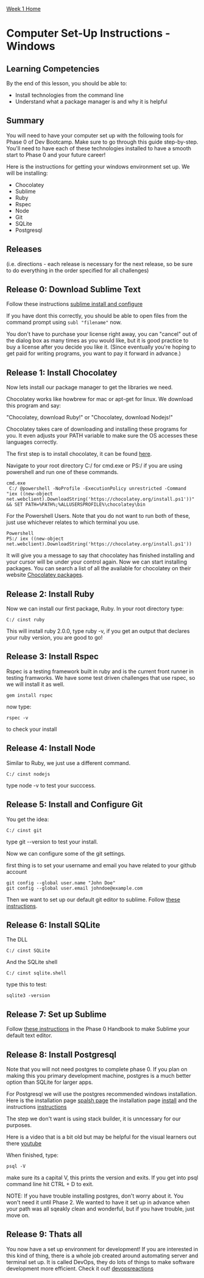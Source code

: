 [Week 1 Home](../)

# Computer Set-Up Instructions - Windows

## Learning Competencies
By the end of this lesson, you should be able to:
- Install technologies from the command line
- Understand what a package manager is and why it is helpful


## Summary
You will need to have your computer set up with the following tools for Phase 0 of Dev Bootcamp. Make sure to go through this guide step-by-step. You'll need to have each of these technologies installed to have a smooth start to Phase 0 and your future career!

Here is the instructions for getting your windows environment set up. We will be installing:

- Chocolatey
- Sublime
- Ruby
- Rspec
- Node
- Git
- SQLite
- Postgresql

## Releases
(i.e. directions - each release is necessary for the next release, so be sure to do everything in the order specified for all challenges)

## Release 0: Download Sublime Text

Follow these instructions [sublime install and configure](https://github.com/Devbootcamp/phase-0-handbook/blob/master/text-editor-setup.md)

If you have dont this correctly, you should be able to open files from the command prompt using `subl "filename"` now.

You don't have to purchase your license right away, you can "cancel" out of the dialog box as many times as you would like, but it is good practice to buy a license after you decide you like it. (Since eventually you're hoping to get paid for writing programs, you want to pay it forward in advance.)

## Release 1: Install Chocolatey
Now lets install our package manager to get the libraries we need.

Chocolatey works like howbrew for mac or apt-get for linux. We download this program and say:

"Chocolatey, download Ruby!" or "Chocolatey, download Nodejs!"

Chocolatey takes care of downloading and installing these programs for you. It even adjusts your PATH variable to make sure the OS accesses these languages correctly.

The first step is to install chocolatey, it can be found [here](http://chocolatey.org/).

Navigate to your root directory C:/ for cmd.exe or PS:/ if you are using powershell and run one of these commands.

```shell
cmd.exe
 C:/ @powershell -NoProfile -ExecutionPolicy unrestricted -Command "iex ((new-object net.webclient).DownloadString('https://chocolatey.org/install.ps1'))" && SET PATH=%PATH%;%ALLUSERSPROFILE%\chocolatey\bin
 ```

For the Powershell Users. Note that you do not want to run both of these, just use whichever relates to which terminal you use.

 ```shell
Powershell
PS:/ iex ((new-object net.webclient).DownloadString('https://chocolatey.org/install.ps1'))
```

It will give you a message to say that chocolatey has finished installing and your cursor will be under your control again. Now we can start installing packages. You can search a list of all the available for chocolatey on their website [Chocolatey packages](http://chocolatey.org/packages).

## Release 2: Install Ruby

Now we can install our first package, Ruby. In your root directory type:

```shell
C:/ cinst ruby
```

This will install ruby 2.0.0, type ruby -v, if you get an output that declares your ruby version, you are good to go!

## Release 3: Install Rspec

Rspec is a testing framework built in ruby and is the current front runner in testing framworks. We have some test driven challenges that use rspec, so we will install it as well.

```shell
gem install rspec
```

now type:

```shell
rspec -v
```
to check your install

## Release 4: Install Node

Similar to Ruby, we just use a different command.

```shell
C:/ cinst nodejs
```

type node -v to test your succcess.

## Release 5: Install and Configure Git

You get the idea:

```shell
C:/ cinst git
```

type git --version to test your install.

Now we can configure some of the git settings.

first thing is to set your username and email you have related to your github account

```shell
git config --global user.name "John Doe"
git config --global user.email johndoe@example.com
```

Then we want to set up our default git editor to sublime. Follow [these instructions](http://stackoverflow.com/questions/8951275/git-config-core-editor-how-to-make-sublime-text-the-default-editor-for-git-on/9408117#9408117).

## Release 6: Install SQLite

The DLL
```shell
C:/ cinst SQLite
```
And the SQLite shell
```shell
C:/ cinst sqlite.shell
```

type this to test:

```shell
sqlite3 -version
```

## Release 7: Set up Sublime
Follow [these instructions](https://github.com/Devbootcamp/phase-0-handbook/blob/master/text-editor-setup.md) in the Phase 0 Handbook to make Sublime your default text editor.

## Release 8: Install Postgresql

Note that you will not need postgres to complete phase 0. If you plan on making this you primary development machine, postgres is a much better option than SQLite for larger apps.

For Postgresql we will use the postgres recommended windows installation. Here is the installation page [spalsh page](http://www.postgresql.org/download/windows/) the installation page [install](http://www.enterprisedb.com/products-services-training/pgdownload#windows) and the instructions [instructions](http://www.enterprisedb.com/docs/en/9.3/pginstguide/Table%20of%20Contents.htm)

The step we don't want is using stack builder, it is unncessary for our purposes.

Here is a video that is a bit old but may be helpful for the visual learners out there [youtube](https://www.youtube.com/watch?v=-f9lke78g2U)

When finished, type:

```shell
psql -V
```

make sure its a capital V, this prints the version and exits. If you get into psql command line hit CTRL + D to exit.

NOTE: If you have trouble installing postgres, don't worry about it. You won't need it until Phase 2. We wanted to have it set up in advance when your path was all sqeakly clean and wonderful, but if you have trouble, just move on.

## Release 9: Thats all

You now have a set up environment for development! If you are interested in this kind of thing, there is a whole job created around automating server and terminal set up. It is called DevOps, they do lots of things to make software development more efficient. Check it out! [devopsreactions](http://devopsreactions.tumblr.com/)

